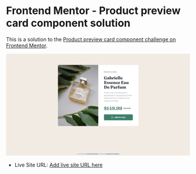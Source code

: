 # Frontend Mentor - Product preview card component solution

This is a solution to the [Product preview card component challenge on Frontend Mentor](https://www.frontendmentor.io/challenges/product-preview-card-component-GO7UmttRfa).

![Design preview  card component coding challenge](/design/solution.jpg)

- Live Site URL: [Add live site URL here](https://product-preview-jovanovic.netlify.app/)
